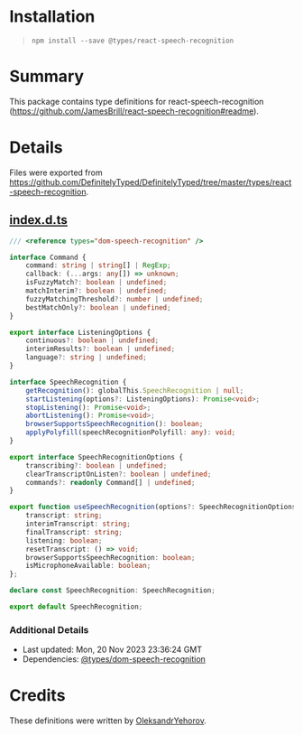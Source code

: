 # Installation
> `npm install --save @types/react-speech-recognition`

# Summary
This package contains type definitions for react-speech-recognition (https://github.com/JamesBrill/react-speech-recognition#readme).

# Details
Files were exported from https://github.com/DefinitelyTyped/DefinitelyTyped/tree/master/types/react-speech-recognition.
## [index.d.ts](https://github.com/DefinitelyTyped/DefinitelyTyped/tree/master/types/react-speech-recognition/index.d.ts)
````ts
/// <reference types="dom-speech-recognition" />

interface Command {
    command: string | string[] | RegExp;
    callback: (...args: any[]) => unknown;
    isFuzzyMatch?: boolean | undefined;
    matchInterim?: boolean | undefined;
    fuzzyMatchingThreshold?: number | undefined;
    bestMatchOnly?: boolean | undefined;
}

export interface ListeningOptions {
    continuous?: boolean | undefined;
    interimResults?: boolean | undefined;
    language?: string | undefined;
}

interface SpeechRecognition {
    getRecognition(): globalThis.SpeechRecognition | null;
    startListening(options?: ListeningOptions): Promise<void>;
    stopListening(): Promise<void>;
    abortListening(): Promise<void>;
    browserSupportsSpeechRecognition(): boolean;
    applyPolyfill(speechRecognitionPolyfill: any): void;
}

export interface SpeechRecognitionOptions {
    transcribing?: boolean | undefined;
    clearTranscriptOnListen?: boolean | undefined;
    commands?: readonly Command[] | undefined;
}

export function useSpeechRecognition(options?: SpeechRecognitionOptions): {
    transcript: string;
    interimTranscript: string;
    finalTranscript: string;
    listening: boolean;
    resetTranscript: () => void;
    browserSupportsSpeechRecognition: boolean;
    isMicrophoneAvailable: boolean;
};

declare const SpeechRecognition: SpeechRecognition;

export default SpeechRecognition;

````

### Additional Details
 * Last updated: Mon, 20 Nov 2023 23:36:24 GMT
 * Dependencies: [@types/dom-speech-recognition](https://npmjs.com/package/@types/dom-speech-recognition)

# Credits
These definitions were written by [OleksandrYehorov](https://github.com/OleksandrYehorov).
